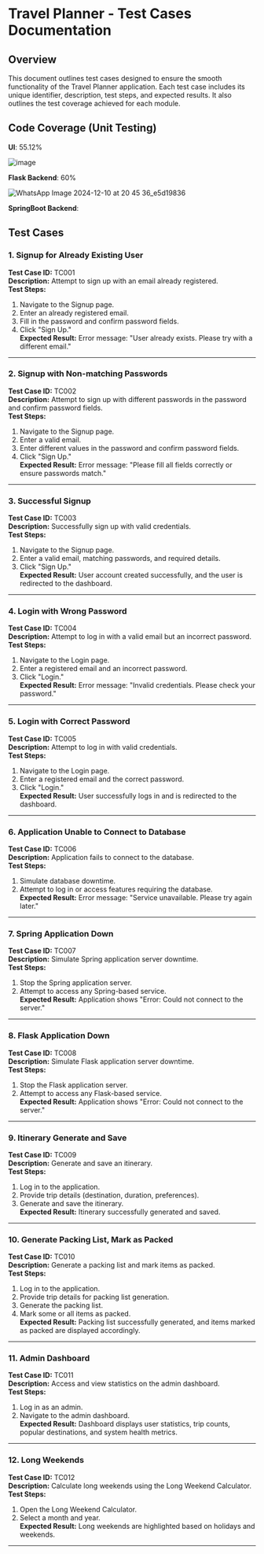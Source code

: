 # Travel Planner - Test Cases Documentation

## Overview
This document outlines test cases designed to ensure the smooth functionality of the Travel Planner application. Each test case includes its unique identifier, description, test steps, and expected results. It also outlines the test coverage achieved for each module.

## Code Coverage (Unit Testing)

**UI**: 55.12%

![image](https://github.com/user-attachments/assets/21c900e9-f2f6-4895-b08a-04357356513e)

**Flask Backend**: 60%

![WhatsApp Image 2024-12-10 at 20 45 36_e5d19836](https://github.com/user-attachments/assets/cfcc4258-6e7f-4b34-b49f-9a90d1c5b56b)

**SpringBoot Backend**: 

## Test Cases

### **1. Signup for Already Existing User**
**Test Case ID:** TC001  
**Description:** Attempt to sign up with an email already registered.  
**Test Steps:**  
1. Navigate to the Signup page.  
2. Enter an already registered email.  
3. Fill in the password and confirm password fields.  
4. Click "Sign Up."  
**Expected Result:** Error message: "User already exists. Please try with a different email."

---

### **2. Signup with Non-matching Passwords**
**Test Case ID:** TC002  
**Description:** Attempt to sign up with different passwords in the password and confirm password fields.  
**Test Steps:**  
1. Navigate to the Signup page.  
2. Enter a valid email.  
3. Enter different values in the password and confirm password fields.  
4. Click "Sign Up."  
**Expected Result:** Error message: "Please fill all fields correctly or ensure passwords match."

---

### **3. Successful Signup**
**Test Case ID:** TC003  
**Description:** Successfully sign up with valid credentials.  
**Test Steps:**  
1. Navigate to the Signup page.  
2. Enter a valid email, matching passwords, and required details.  
3. Click "Sign Up."  
**Expected Result:** User account created successfully, and the user is redirected to the dashboard.

---

### **4. Login with Wrong Password**
**Test Case ID:** TC004  
**Description:** Attempt to log in with a valid email but an incorrect password.  
**Test Steps:**  
1. Navigate to the Login page.  
2. Enter a registered email and an incorrect password.  
3. Click "Login."  
**Expected Result:** Error message: "Invalid credentials. Please check your password."

---

### **5. Login with Correct Password**
**Test Case ID:** TC005  
**Description:** Attempt to log in with valid credentials.  
**Test Steps:**  
1. Navigate to the Login page.  
2. Enter a registered email and the correct password.  
3. Click "Login."  
**Expected Result:** User successfully logs in and is redirected to the dashboard.

---

### **6. Application Unable to Connect to Database**
**Test Case ID:** TC006  
**Description:** Application fails to connect to the database.  
**Test Steps:**  
1. Simulate database downtime.  
2. Attempt to log in or access features requiring the database.  
**Expected Result:** Error message: "Service unavailable. Please try again later."

---

### **7. Spring Application Down**
**Test Case ID:** TC007  
**Description:** Simulate Spring application server downtime.  
**Test Steps:**  
1. Stop the Spring application server.  
2. Attempt to access any Spring-based service.  
**Expected Result:** Application shows "Error: Could not connect to the server."

---

### **8. Flask Application Down**
**Test Case ID:** TC008  
**Description:** Simulate Flask application server downtime.  
**Test Steps:**  
1. Stop the Flask application server.  
2. Attempt to access any Flask-based service.  
**Expected Result:** Application shows "Error: Could not connect to the server."

---

### **9. Itinerary Generate and Save**
**Test Case ID:** TC009  
**Description:** Generate and save an itinerary.  
**Test Steps:**  
1. Log in to the application.  
2. Provide trip details (destination, duration, preferences).  
3. Generate and save the itinerary.  
**Expected Result:** Itinerary successfully generated and saved.

---

### **10. Generate Packing List, Mark as Packed**
**Test Case ID:** TC010  
**Description:** Generate a packing list and mark items as packed.  
**Test Steps:**  
1. Log in to the application.  
2. Provide trip details for packing list generation.  
3. Generate the packing list.  
4. Mark some or all items as packed.  
**Expected Result:** Packing list successfully generated, and items marked as packed are displayed accordingly.

---

### **11. Admin Dashboard**
**Test Case ID:** TC011  
**Description:** Access and view statistics on the admin dashboard.  
**Test Steps:**  
1. Log in as an admin.  
2. Navigate to the admin dashboard.  
**Expected Result:** Dashboard displays user statistics, trip counts, popular destinations, and system health metrics.

---

### **12. Long Weekends**
**Test Case ID:** TC012  
**Description:** Calculate long weekends using the Long Weekend Calculator.  
**Test Steps:**  
1. Open the Long Weekend Calculator.  
2. Select a month and year.  
**Expected Result:** Long weekends are highlighted based on holidays and weekends.

---
